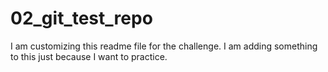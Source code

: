 # 02_git_test_repo
I am customizing this readme file for the challenge.
I am adding something to this just because I want to practice.
